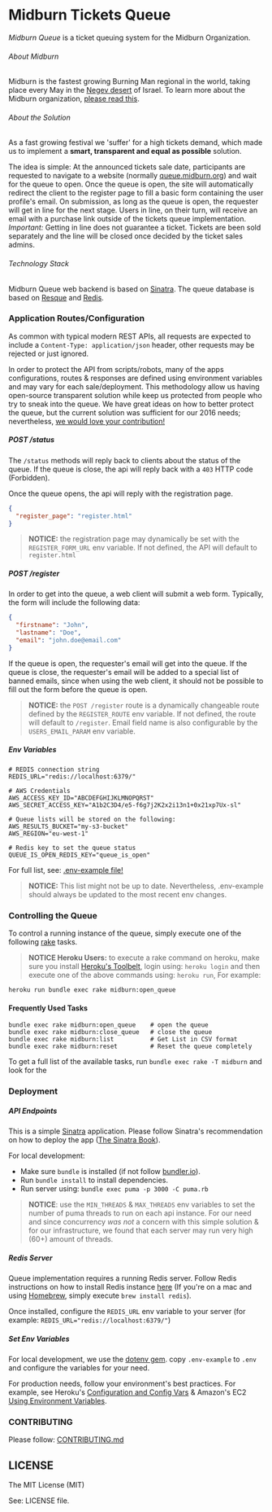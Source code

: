 # Midburn Tickets Queue

*Midburn Queue* is a ticket queuing system for the Midburn Organization.

###### About Midburn
Midburn is the fastest growing Burning Man regional in the world, taking place every May in the [Negev desert](https://en.wikipedia.org/wiki/Negev) of Israel. To learn more about the Midburn organization, [please read this](http://midburn.org/en-event/).

###### About the Solution
As a fast growing festival we 'suffer' for a high tickets demand, which made us to implement a **smart, transparent and equal as possible** solution.

The idea is simple: At the announced tickets sale date, participants are requested to navigate to a website (normally [queue.midburn.org](queue.midburn.org)) and wait for the queue to open. Once the queue is open, the site will automatically redirect the client to the register page to fill a basic form containing the user profile's email. On submission, as long as the queue is open, the requester will get in line for the next stage. Users in line, on their turn, will receive an email with a purchase link outside of the tickets queue implementation. *Important:* Getting in line does not guarantee a ticket. Tickets are been sold separately and the line will be closed once decided by the ticket sales admins.

###### Technology Stack

Midburn Queue web backend is based on [Sinatra](http://sinatrarb.com/). The queue database is based on [Resque](https://github.com/resque/resque) and [Redis](http://redis.io/).

### Application Routes/Configuration

As common with typical modern REST APIs, all requests are expected to include a `Content-Type: application/json` header, other requests may be rejected or just ignored.

In order to protect the API from scripts/robots, many of the apps configurations, routes & responses are defined using environment variables and may vary for each sale/deployment. This methodology allow us having open-source transparent solution while keep us protected from people who try to sneak into the queue. We have great ideas on how to better protect the queue, but the current solution was sufficient for our 2016 needs; nevertheless, [we would love your contribution!](./CONTRIBUTING.md)

##### POST /status

The `/status` methods will reply back to clients about the status of the queue. If the queue is close, the api will reply back with a `403` HTTP code (Forbidden).

Once the queue opens, the api will reply with the registration page.
```json
{
  "register_page": "register.html"
}
```

> **NOTICE:** the registration page may dynamically be set with the `REGISTER_FORM_URL` env variable. If not defined, the API will default to `register.html`

##### POST /register

In order to get into the queue, a web client will submit a web form. Typically, the form will include the following data:
```json
{
  "firstname": "John",
  "lastname": "Doe",
  "email": "john.doe@email.com"
}
```

If the queue is open, the requester's email will get into the queue. If the queue is close, the requester's email will be added to a special list of banned emails, since when using the web client, it should not be possible to fill out the form before the queue is open.


> **NOTICE:** the `POST /register` route is a dynamically changeable route defined by the `REGISTER_ROUTE` env variable. If not defined, the route will default to `/register`. Email field name is also configurable by the `USERS_EMAIL_PARAM` env variable.

##### Env Variables

```
# REDIS connection string
REDIS_URL="redis://localhost:6379/"

# AWS Credentials
AWS_ACCESS_KEY_ID="ABCDEFGHIJKLMNOPQRST"
AWS_SECRET_ACCESS_KEY="A1b2C3D4/e5-f6g7j2K2x2i13n1+0x21xp7Ux-sl"

# Queue lists will be stored on the following:
AWS_RESULTS_BUCKET="my-s3-bucket"
AWS_REGION="eu-west-1"

# Redis key to set the queue status
QUEUE_IS_OPEN_REDIS_KEY="queue_is_open"
```
For full list, see: [.env-example file!](./.env-example)

> **NOTICE:** This list might not be up to date. Nevertheless, .env-example should always be updated to the most recent env changes.

### Controlling the Queue

To control a running instance of the queue, simply execute one of the following [rake](https://github.com/ruby/rake) tasks.

> **NOTICE Heroku Users:** to execute a rake command on heroku, make sure you install [Heroku's Toolbelt](https://toolbelt.heroku.com/), login using: `heroku login` and then execute one of the above commands using: `heroku run`, For example:
```
heroku run bundle exec rake midburn:open_queue
```

#### Frequently Used Tasks

```
bundle exec rake midburn:open_queue    # open the queue
bundle exec rake midburn:close_queue   # close the queue
bundle exec rake midburn:list          # Get List in CSV format
bundle exec rake midburn:reset         # Reset the queue completely
```

To get a full list of the available tasks, run `bundle exec rake -T midburn` and look for the

### Deployment

##### API Endpoints

This is a simple [Sinatra](http://sinatrarb.com/) application. Please follow Sinatra's recommendation on how to deploy the app ([The Sinatra Book](http://sinatra-org-book.herokuapp.com/#toc_41)).

For local development:
- Make sure `bundle` is installed (if not follow [bundler.io](http://bundler.io/)).
- Run `bundle install` to install dependencies.
- Run server using: `bundle exec puma -p 3000 -C puma.rb`

> **NOTICE**: use the `MIN_THREADS` & `MAX_THREADS` env variables to set the number of puma threads to run on each api instance. For our need and since concurrency *was not* a concern with this simple solution & for our infrastructure, we found that each server may run very high (60+) amount of threads.

##### Redis Server

Queue implementation requires a running Redis server. Follow Redis instructions on how to install Redis instance [here](http://redis.io/topics/quickstart) (If you're on a mac and using [Homebrew](http://brew.sh), simply execute `brew install redis`).

Once installed, configure the `REDIS_URL` env variable to your server (for example: `REDIS_URL="redis://localhost:6379/"`)

##### Set Env Variables

For local development, we use the [dotenv gem](https://github.com/bkeepers/dotenv). copy `.env-example` to `.env` and configure the variables for your need.

For production needs, follow your environment's best practices. For example, see Heroku's [Configuration and Config Vars](https://devcenter.heroku.com/articles/config-vars) & Amazon's EC2 [Using Environment Variables](http://docs.aws.amazon.com/opsworks/latest/userguide/apps-environment-vars.html).

### CONTRIBUTING

Please follow: [CONTRIBUTING.md](./CONTRIBUTING.md)

## LICENSE
The MIT License (MIT)

See: LICENSE file.
